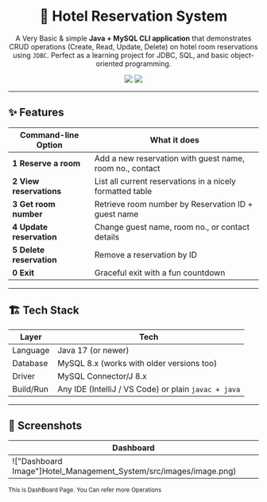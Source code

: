 <!-- ──────────────────────────────────────────────────────────────── -->
<!--  Hotel Reservation System – README                              -->
<!-- ──────────────────────────────────────────────────────────────── -->

<h1 align="center">🏨 Hotel Reservation System</h1>

<p align="center">
  A  Very Basic & simple <strong>Java + MySQL CLI application</strong> that demonstrates CRUD
  operations (Create, Read, Update, Delete) on hotel room reservations using
  <code>JDBC</code>. Perfect as a learning project for JDBC, SQL, and basic
  object-oriented programming.
</p>

<p align="center">
  <img src="https://img.shields.io/badge/Java8%2B-blue.svg">
  <img src="https://img.shields.io/badge/MySQL-8.0-orange.svg">

</p>

---

## ✨ Features

| Command-line Option      | What it does                                              |
| ------------------------ | --------------------------------------------------------- |
| **1 Reserve a room**     | Add a new reservation with guest name, room no., contact  |
| **2 View reservations**  | List all current reservations in a nicely formatted table |
| **3 Get room number**    | Retrieve room number by Reservation ID + guest name       |
| **4 Update reservation** | Change guest name, room no., or contact details           |
| **5 Delete reservation** | Remove a reservation by ID                                |
| **0 Exit**               | Graceful exit with a fun countdown                        |

---

## 🏗️ Tech Stack

| Layer     | Tech                                                 |
| --------- | ---------------------------------------------------- |
| Language  | Java 17 (or newer)                                   |
| Database  | MySQL 8.x (works with older versions too)            |
| Driver    | MySQL Connector/J 8.x                                |
| Build/Run | Any IDE (IntelliJ / VS Code) or plain `javac + java` |

---

## 📸 Screenshots

| Dashboard                              |
| -------------------------------------- |
| !["Dashboard Image"]Hotel_Management_System/src/images/image.png) |

<sub>This is DashBoard Page. You Can refer more Operations </sub>
